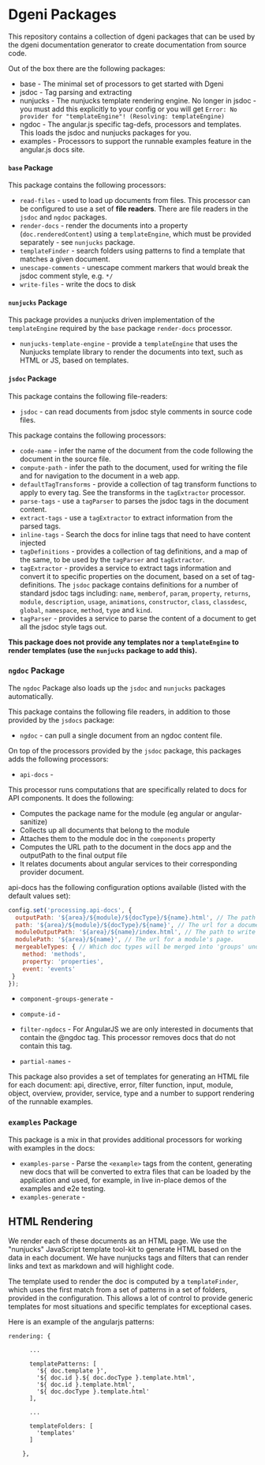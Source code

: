 # Dgeni Packages

This repository contains a collection of dgeni packages that can be used by the dgeni documentation
generator to create documentation from source code.


Out of the box there are the following packages:

* base - The minimal set of processors to get started with Dgeni
* jsdoc - Tag parsing and extracting
* nunjucks - The nunjucks template rendering engine. No longer in jsdoc - you must add this
  explicitly to your config or you will get
  `Error: No provider for "templateEngine"! (Resolving: templateEngine)`
* ngdoc - The angular.js specific tag-defs, processors and templates.  This loads the jsdoc and
  nunjucks packages for you.
* examples - Processors to support the runnable examples feature in the angular.js docs site.

#### `base` Package

This package contains the following processors:

* `read-files` - used to load up documents from files.  This processor can be configured to use a
set of **file readers**. There are file readers in the `jsdoc` and `ngdoc` packages.
* `render-docs` - render the documents into a property (`doc.renderedContent`) using a
`templateEngine`, which must be provided separately - see `nunjucks` package.
* `templateFinder` - search folders using patterns to find a template that matches a given document.
* `unescape-comments` - unescape comment markers that would break the jsdoc comment style,
e.g. `*/`
* `write-files` - write the docs to disk

#### `nunjucks` Package

This package provides a nunjucks driven implementation of the `templateEngine` required by the
`base` package `render-docs` processor.

* `nunjucks-template-engine` - provide a `templateEngine` that uses the Nunjucks template library
to render the documents into text, such as HTML or JS, based on templates.

#### `jsdoc` Package

This package contains the following file-readers:

* `jsdoc` - can read documents from jsdoc style comments in source code files.

This package contains the following processors:

* `code-name` - infer the name of the document from the code following the document in the source
file.
* `compute-path` - infer the path to the document, used for writing the file and for navigation
to the document in a web app.
* `defaultTagTransforms` - provide a collection of tag transform functions to apply to every tag.
See the transforms in the `tagExtractor` processor.
* `parse-tags` - use a `tagParser` to parses the jsdoc tags in the document content.
* `extract-tags` - use a `tagExtractor` to extract information from the parsed tags.
* `inline-tags` - Search the docs for inline tags that need to have content injected
* `tagDefinitions` - provides a collection of tag definitions, and a map of the same, to be used by
the `tagParser` and `tagExtractor`.
* `tagExtractor` - provides a service to extract tags information and convert it to specific
properties on the document, based on a set of tag-definitions.
The `jsdoc` package contains definitions for a number of standard jsdoc tags including: `name`,
`memberof`, `param`, `property`, `returns`, `module`, `description`, `usage`,
`animations`, `constructor`, `class`, `classdesc`, `global`, `namespace`, `method`, `type` and
`kind`.
* `tagParser` - provides a service to parse the content of a document to get all the jsdoc style
tags out.

**This package does not provide any templates nor a `templateEngine` to render templates (use the
`nunjucks` package to add this).**

### `ngdoc` Package

The `ngdoc` Package also loads up the `jsdoc` and `nunjucks` packages automatically.

This package contains the following file readers, in addition to those provided by the `jsdocs`
package:

* `ngdoc` - can pull a single document from an ngdoc content file.

On top of the processors provided by the `jsdoc` package, this packages adds the following processors:

* `api-docs` -

This processor runs computations that are specifically related to docs for API components. It does the following:

  - Computes the package name for the module (eg angular or angular-sanitize)
  - Collects up all documents that belong to the module
  - Attaches them to the module doc in the `components` property
  - Computes the URL path to the document in the docs app and the outputPath to the final output file
  - It relates documents about angular services to their corresponding provider document.

api-docs has the following configuration options available (listed with the default values set):

  ```js
  config.set('processing.api-docs', {
    outputPath: '${area}/${module}/${docType}/${name}.html', // The path to write an api document's page to.
    path: '${area}/${module}/${docType}/${name}', // The url for a document's page.
    moduleOutputPath: '${area}/${name}/index.html', // The path to write an api module's page to.
    modulePath: '${area}/${name}', // The url for a module's page.
    mergeableTypes: { // Which doc types will be merged into 'groups' under a parent document
      method: 'methods',
      property: 'properties',
      event: 'events'
   }
  });
  ```

* `component-groups-generate` -

* `compute-id` -

* `filter-ngdocs` -
For AngularJS we are only interested in documents that contain the @ngdoc tag.  This processor
removes docs that do not contain this tag.

* `partial-names` -


This package also provides a set of templates for generating an HTML file for each document: api,
directive, error, filter function, input, module, object, overview, provider, service, type and a
number to support rendering of the runnable examples.

### `examples` Package

This package is a mix in that provides additional processors for working with examples in the docs:

* `examples-parse` -
Parse the `<example>` tags from the content, generating new docs that will be converted to extra
files that can be loaded by the application and used, for example, in live in-place demos of the
examples and e2e testing.
* `examples-generate` -



## HTML Rendering

We render each of these documents as an HTML page. We use the "nunjucks" JavaScript template
tool-kit to generate HTML based on the data in each document. We have nunjucks tags and filters that
can render links and text as markdown and will highlight code.

The template used to render the doc is computed by a `templateFinder`, which uses the first match
from a set of patterns in a set of folders, provided in the configuration. This allows a lot of control to provide
generic templates for most situations and specific templates for exceptional cases.

Here is an example of the angularjs patterns:

```
rendering: {

      ...

      templatePatterns: [
        '${ doc.template }',
        '${ doc.id }.${ doc.docType }.template.html',
        '${ doc.id }.template.html',
        '${ doc.docType }.template.html'
      ],

      ...

      templateFolders: [
        'templates'
      ]

    },
```

